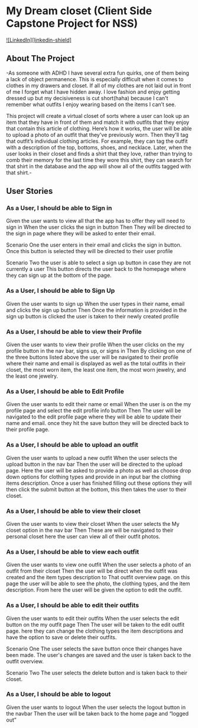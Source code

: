 # My Dream closet (Client Side Capstone Project for NSS)

[![LinkedIn][linkedin-shield]][linkedin-url]

<!-- ABOUT THE PROJECT -->
## About The Project

-As someone with ADHD I have several extra fun quirks, one of them being a lack of object permanence. This is especially difficult when it comes to clothes in my drawers and closet. If all of my clothes are not laid out in front of me I forget what I have hidden away.  I love fashion and enjoy getting dressed up but my decisiveness is cut short(haha) because I can't remember what outfits I enjoy wearing based on the items I can’t see. 

This project will create a virtual closet of sorts  where a user can  look up an item that they have in front of them  and match it with outfits that they enjoy that contain this article of clothing. Here’s how it works, the user will be able to upload a photo of an outfit that they've previously worn. Then they'll tag that outfit’s individual clothing articles. For example, they can tag the outfit with a description of the top, bottoms, shoes, and necklace. Later, when the user looks in their closet and finds a shirt that they love, rather than trying to comb their memory for the last time they wore this shirt, they can search for that shirt in the database and the app will show all of the outfits tagged with that shirt.-

<!-- USER STORIES-->
## User Stories

### As a User, I should be able to Sign in
Given the user wants to view all that the app has to offer they will need to sign in
When the user clicks the sign in button 
Then They will be directed to the sign in page where they will be asked to enter their email. 

Scenario One the user enters in their email and clicks the sign in button. Once this button is selected they will be directed to their user profile

Scenario Two  the user is able to select a sign up button in case they are not currently a user This button directs the user back to the homepage where they can sign up at the bottom of the page.

### As a User, I should be able to  Sign Up
Given the user wants to sign up
When the user types in their name, email and clicks the sign up button 
Then Once the information is provided in the sign up button is clicked the user is taken to their newly created profile

### As a User, I should be able to view their Profile
Given the user wants to view their profile
When the user  clicks on the my profile button  in the nav bar,  signs up, or signs in
Then By clicking on one of the three buttons listed above the user will be navigated to their profile where their name and email is displayed as well as the total outfits in their closet, the most worn item, the least one item, the most worn jewelry, and the least one jewelry.

### As a User, I should be able to Edit Profile
Given the user wants to edit their name or email
When the user is on the my profile page and select the edit profile info button
Then The user will be navigated to the edit profile page where they will be able to update their name and email. once they hit the save button they will be directed back to their profile page.

### As a User, I should be able to upload an outfit
Given the user wants to upload a new outfit
When the user selects the upload button in the nav bar
Then  the user will be directed to the upload page. Here the user will be asked to  provide a photo as well as choose drop down options for clothing types and provide in an input bar the clothing items description. Once a user has finished filling out these options they will then click the submit button at the bottom, this then takes the user to their closet.

### As a User, I should be able to  view their closet
Given the user wants to view their closet
When the user selects the My closet option in the nav bar
Then These are will be navigated to  their personal closet here the user can view all of their outfit photos.

### As a User, I should be able to  view each outfit
Given the user wants to view one outfit
When the user  selects a photo of an outfit from their closet
Then  the user will be direct when the outfit was created and the item types description to That outfit overview page. on this page the user will be able to see the photo, the clothing types, and the item description. From here the user will be given the option to edit the outfit.


### As a User, I should be able to edit their outfits
Given the user wants to edit their outfits
When the user selects the edit button on the my outfit page
Then The user will be taken to the edit outfit page. here they can change the clothing types the item descriptions and have the option to save or delete their outfits.

Scenario One  The user selects the save button once their changes have been made. The user's changes are saved and the user is taken back to the outfit overview.

Scenario Two The user selects the delete button and is taken back to their closet.

### As a User, I should be able to  logout
Given the user wants to logout
When the user selects the logout button in the navbar
Then the user will be taken back to the home page and “logged out”

<!-- MARKDOWN LINKS & IMAGES -->

[linkedin-url]: https://linkedin.com/in/sydney-m-sharp/
